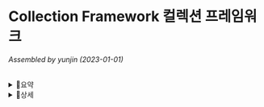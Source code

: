  # Collection Framework 컬렉션 프레임워크 
_Assembled by yunjin (2023-01-01)_

</br>

<details>
<summary>🔎요약</summary>
<div markdown="1">

#### 🕵🏻‍♂️ Collection Framework 
> - `다수의 객체(데이터)를 다루기 위함` 
> 	
> #### Collection
> - 사전적의미론 여러 객체(데이터)를 모아 놓은 것을 의미함
> - `List, et의 공통 부분만 뽑아 놓은 Collection 인터페이스`라고함 (Map 제외)
> - List, Set은 Collection의 자손이기 때문에 collection 인터페이스가 가지고 있는 모든 메서드를 가지고 있음
> - Collection 인터페이스를 구현한 클래스를 List, Set 이라고 보면 됨
> 
> #### Framework
> - 프로그램을 만들 때 정해진 툴

#### List, Set, Map 간단 정리
> - `데이터를 다루기 위한 컬렉션 프레임워크`의 핵심 인터페이스는 크게 3가지 존재
> #### List 
> - `순서 유지O, 중복 허용 O`
> - ArrayList, LinkedList (List 인터페이스를 구현한 핵심 클래스)
>
> #### Set
> - `순서 유지X, 중복 허용 X`
> - HashSet, TreeSet (Set 인터페이스를 구현한 핵심 클래스)
> - 집합과 관련된 메서드 존재  
>	→ addAll(합집합), containsAll(부분집합), removeAll(차집합), retainAll(교집합)
> 
> #### Map
> - `순서 유지X, Key-중복 허용 X, Value-중복 허용 O`
> - HashMap, TreeMap (Map인터페이스를 구현한 핵심 클래스)
> - LinkedHashMap은 순서가 있음
> - HashMap 동기화 X, HashTable 동기화 O (13장 쓰레드)
> - entrySet() key-value 쌍을 Map.Entry타입의 객체로 저장함
> - values() return 타입이 Collection    
>	→ Collectoin은 List, Set 모두 포함되어 있어서 중복이 있어도 되고, 없어도 됨
>	
> #### 자료구조
> - 이 외에도 여러가지 컬렉션에 있고 `데이터를 잘 다루기 위해서는 어떤 식으로 저장 해야 되는 지 어떤 구조로 저장해야 되는 지` 정리해 놓은 학문이 자료구조임
> - 모든 Data Structure는 배열(연속)/연결(비연속)기반으로 되어 있음	
> 
</div>
</details>
 
<details>
<summary>🔎상세</summary>
<div markdown="1">     
	
#### 🕵🏻‍♀️ Collection Framework 
> - 다수의 객체(데이터)를 다루기 위함 
> - 정형화된 lib를 이용해 수월한 프로그래밍 하기 위함 
> - 프레임워크를 사용하면 생산성이 올라가고, 유지보수에 용이함 
> - java.util 패키지에 포함되어 있고, jdk1.2부터 제공되어 있음 
> - 검색, 저장, 정렬, 삭제 
>
> ##### Collection 기본 메서드
> - add(), remove(), size(), isEmpty(), iterator(), clear(), equals(), hashCode(), toArray(), contains(), retain() 등
> 
> ##### [`+여기서 잠깐`]() 객체를 다룬 다는 것은?   	
>  - 데이터를 저장,삭제,검색,정렬을 하는 것을 의미함    
>
> ##### [`+여기서 잠깐`]() 객체를 다룬 다는 것은?  	 
>  - lib란 : 기능을 의미   	 
>	
> #### List, Set, Map 
> - List : 순서가 있고 데이터의 중복 허용함    
> 	→ 구현 클래스 : ArrayList, LinkedList, Stack, Vector 등
> - Set : 순서를 유지하지 않고 데이터의 중복 허용안함   
> 	→ 구현 클래스 : HashSet, TreeSet 등  
> - Map : 키(key)와 값(value)이 한 쌍으로 이루어진 데이터 집합   
>	순서는 유지하지 않음. 키는 중복 허용하지 않고, 값은 중복을 허용함   
> 	→ 구현 클래스 : HashMap, TreeMap, HashTable, Properties 등 
> - List, Set의 공통 부분을 뽑아서 Collection이라는 인터페이스를 따로 정의함
> 
> 
> #### Collection
> - 여러 객체(데이터)를 모아 놓은 것을 의미
> 
> #### Framework
> - 프로그램을 만들 때 정해진 툴
> 
#### List 
>
>
>                      List
>        ↗              ↑             ↖
>     Vector(old) | *ArrayList(new) | *LinkedList
>        ↑
>     Statck
>	
> - Vector(old) ≒ ArrayList(new)    
> - Vector(old) : 동기화 O
> - ArrayList(new) : 동기화 X   
> - List 인터페이스는 순서 유지 O, 중복 허용 O  
>     
> #### 메서드
> - 추가 add, 
> - 삭제 remove
> - 검색 indexOf, lastIndexOf
> - 변경 set
> - 정렬 sort
> - 읽기 get, subList
> 
> #### ArrayList (배열기반)
>> - List 인터페이스 구현함   
>>	→ List가 붙으면 List 인터페이스 구현했구나 알 수 있음
>> - 저장 순서가 유지되고, 중복을 허용함
>> - Array 배열로 데이터 저장공간은 배열을 사용함 (배열기반)		
>> - 배열을 한번 생성하면 길이 못바꿈 (배열의 길이 불변)     
>>	→ 배열의 길이가 넉넉하지 못하면 배열을 새로 생성해서 복사해서 넣어야 하기 때문에 성능이 떨어짐
>> 
>> #### Vector
>>> - Vector 클래스를 안을 보면 객체배열이 있고, 자체적으로 동기화 처리 되어 있음  
>>> - Object[] 객체배열에는 모든 객체의 배열을 저장할 수 있음 (다형성)    
>>> 	→ 다형성 : 조상 타입의 참조변수로 자손 객체를 다를 수 있음 
>> 
>> #### Array 장단점
>>> ##### 장점
>>> - 순차적인 데이터 추가/삭제 빠름 (끝에 추가, 삭제) 
>>> - 배열은 구조가 간단하고, 데이터를 읽는 데 걸리는 시간(접근시간, access time)이 짧음  
>>> ##### 단점	
>>> - 크기변경 불가, 데이터 중간에 조작하는 추가/삭제 시간 많이 걸림 	
>>> - 비순차적인 데이터의 추가, 변경, 삭제 시간이 많이 걸림 
>>> * 크기를 변경해야 하는 경우 (새로운 배열 생성 후 데이터 복사)  
>>> 	1. 더 큰 배열 생성 
>>> 	2. 내용 복사 
>>> 	3. 참조변경 
>>> * 크기 변경을 피하기 위해 충분히 큰 배열을 생성하면, 메모리 낭비됨
> 
>  #### LinkedList (연결기반) 
>> - 배열의 단점을 보완
>> - 불연속적 (불연속적으로 존재하는 데이터를 연결, 노드마다 연결)
>> - 다음요소, 다음노드만 참조함 (next)
>> 
>> ##### 장점
>> - 변경에 유리
>> - 데이터의 추가 (한 번의 노드객체 생성과 두 번의 참조변경만으로 가능)	
>> - 데이터의 삭제 (한 번의 참조변경만으로 가능)
>>
>> ##### 단점	
>> - 접근성이 나쁨
> 
> #### Doubly LinkedList (이중 연결리스트)
>> - 연결리스트 단점을 보완해 접근성을 향상 시킴
>> - 장점 : 접근성 향상, 바로 앞뒤 이동 좋음. 이전/다음 노드 참조 (next, previous)
>> - 단점 : 한번에 2-3개 요소를 건너 뛸 수 없음
> 
> #### Doubly Circular LinkedList (이중 원형 연결리스트)
>> - 맨 앞/뒤 요소 연결됨 (ex, TV채널 0번, 99번..)  
>> - 이중 연결리스트로 구현되어 있음  
> 
> #### ArrayList vs LinkedList 기본비교
>>
>> |**Collection**|읽기(접근시간)|변경(추가/삭제)|단점|비고|
>> |:---:|---:|---|:---|:---|
>> |ArrayList|⭐빠름|느림(순차적인 추가/삭제 빠름⭐)|비효율적인 메모리 사용|배열기반,순차적,연속적
>> |LinkedList|느림|빠름⭐|데이터가 많을 수록 접근성이 떨어짐|연결기반,비순차적,비연속
>>
>> * ArrayList 비효율적인 메모리 사용   
>>   → 성능을 높히기 위해서 배열의 크기를 높게 잡을 때, 배열의 단점이 복사/이동이 문제임   
>>   그걸 적게 일어나게 하려면 크기를 크게 잡아야 해서 비효율적임
>
> #### ArrayList vs LinkedList 성능비교
>> - 순차 데이터 추가/삭제 : ArrayList 승
>> - 비순차 데이터 추가/삭제 : LinkedList 승 (20배 차이)
>> - 접근시간 (access time) : ArrayList 승   
>> - 인덱스가 n인 데이터의 주소 = 배열의 주소 + n*데이터 타입의 크기
>> 
> #### ArrayList 데이터 주소 및 접근시간 구하기
>> - 저장된 주소 찾기  
>>  ArrayList {1, 2, 3, 4}  
>>   
>>  배열의 주소가 1001인 배열
>>  [][][][] => 1 : 1001 ~ 1004  
>>  [][][][] => 2 : 1005 ~ 1008  
>>  [][][][] => 3 : 1009 ~ 1012  
>>  [][][][] => 4 : 1013 ~ 1016  
>>
>>  배열의 주소 + n*데이터 타입의 크기  
>>  1001 + 0 * 4 : 1001  
>>  1001 + 1 * 4 : 1005  
>>  1001 + 2 * 4 : 1009  
>>  1001 + 3 * 4 : 1013  
>>  
>> - 접근시간  
>> O(1)
>
> #### Stack
>> - LIFO 구조 (Last In First Out)   
>> - 마지막에 저장된 것을 제일 먼저 꺼내게 됨
>> - 제일 처음 저장된 것을 마지막에 꺼내게 됨  
>> - 저장(push), 추출(pop)   
>> - 스택을 구현할 때 배열(Array) 적합함  
>>	→ 이유? 순차적인 추가/삭제에 용이하기 때문 
>>  	
>> #### 메서드  
>> - boolean empty() : 스택이 비어있는 지 알려줌  
>> - Object peek() : 스택의 맨 위에 저장된 객체 반환. Exception 발생 (try-catch체크)  
>> - Object pop() : 스택 맨 위에 저장된 객체를 반환. Exception 발생 (try-catch체크)  
>> - Object push(Object item) : 스택에 객체를 저장  
>> - int search(Object o) : 객체를 찾아 위치 반환, 못찾으면 -1 (배열과 달리 위치는 0이 아닌 1부터 시작)  
>> - `스택은 클래스임(구현체)`. 큐는 인터페이스  
> 
> #### Queue(큐)
>> - FIFO 구조 (First In First Out)
>> - 제일 먼저 저장한 것을 제일 먼저 꺼내게 됨  
>> - 마지막에 저장된 것이 마지막에 꺼내게 됨  
>> - 저장(offer), 추출(poll) 
>> 
>> - 큐를 구현할 때 배열(LinkedList) 적합함    
>>	→ 이유? 요소를 삭제하면 앞뒤 자리 이동없이 주소만 연결해주면 되기 때문에 링크드리스트가 용이함   
>> #### 메서드
>> - boolean add() : 추가, 저장공간 부족하면 Exception 발생 (try-catch체크)
>> - Object  remove() : 삭제, 비어있으면 Exception 발생 (try-catch체크)
>> - Object element() :  삭제없이 요소를 읽어옴. Exception 발생
>> - boolean offer(Object o) : 큐에 객체를 저장
>> - Object poll() : 삭제, 비어 있으면 null 반환 (if로 null 체크)
>> - Object peek() : 삭제없이 요소를 읽어온다. 큐가 비어 있으면 null 반환
>> - `큐는 인터페이스`이다. 그러므로 큐를 구현하는 방법은
>>    1. Queue 직접구현
>>    2. Queue 구현한 클래스 사용 ex) queue q = new LinkedList(); 
>>   
> #### Stack vs Queue 비교
>> |**List**|구현체|장단점| 
>> |:---:|:---|:---| 
>> |Stack|ArrayList 구현하는 게 유리함|중간에 추가와 삭제하면 자리 이동해야되서 비효율적 
>> |Queue|LinkedList 사용하면 적합함|중간에 추가와 삭제할 때 자리이동 안해도 되서 유리함	 
>
>
#### 🕵 Collection Framework 데이터 읽기  
> #### Iterator, ListIterator, Enumeration  
>> - 컬렉션에 저장된 데이터를 읽는데 사용되는 `인터페이스`   
>> - 컬렉션 종류마다 읽어오는 방법이 다른데 iterator의 `표준화`된 방법을 통해 요소를 읽어옴  
>> - Enumeration은 Iterator의 구버전   
>> 	
>> #### 메서드  
>> - boolean hasNext() : 읽어 올 요소가 남아있는 지 확인함  
>> - Object next() : 다음 요소를 읽어 옴  
>	
> #### Iterator 
>> - Iterator는 단반향으로 데이터를 읽음
>> - `컬렉션(List/Set/Map)마다 구조가 달라 읽어오는 방법이 다름`  
>>	→  `저장된 요소들을 읽어오는 방법을 Iterator로 표준화 한 것` 
>	
> #### Iterator (1회용)	
>> - Iterator는 `1회용`이라 다 쓰고 나면 다시 얻어와야 해서 `새로운 Iterator를 만들`어야 함  
>> ```    
>> ListIterator it = tmp.listIterator();
>>
>> while(it.hasNext()) {
>>      System.out.println(++i + "." + it.next());
>> }
>>
>>
>> ListIterator it2 = tmp.listIterator();
>>
>> while(it2.hasNext()) {
>>      System.out.println(++i + "." + it2.next());
>> }  
>> ```
>	
> #### ListIterator 양방향
>> - ListIterator는 `양방향`으로 데이터를 읽어 옴
>> - 이전 요소 읽어올 수 있음 
>> - ex) LinkedList 데이터 요소를 읽어 올 때 listIterator() 메서드를 이용함 	
> 
> #### Map
>> - `Collection 자손이 아니기 때문에 Iterator 메서드가 없음`
>> - Map에서 데이터를 불러오려면 (Set type)KeySet(), (Set type)entrySet(), (Collections)values() 호출
>> 
>> #### 메서드 
>> - keySet() 
>> - entrySet()  
>> - values()    
>>	→ `KeySet(), entrySet(), values()를 이용해 Set(KeySet,entrySet)이나 Collection(values) 얻어 온 후 Iterator를 호출`해야 함 
>>	
>> ##### [`+여기서 잠깐`]() entry란?   
>> 	- k,v 한쌍을 의미함   
> 
> 
> #### Array 
>> - 배열을 다루기 편리한 메서드(static) 제공 
>> - Objects, Collections, Math  
>> 	→ util 클래스라고 부름
>> 
>> #### 배열의 출력 
>> - toString() 
>> 
>> #### 배열의 복사 
>> - copyOf() // end 
>> - copyOfRange() // from-to범위 
>> 
>> #### 배열 채우기 
>> - fill() // 특정값을 채움 
>> - setAll() // 람다식을 이용해서 채움
>> 
>> #### 배열의 정렬과 검색   
>> - sort()   
>> - binarySearch()   
>>	→ 이진탐색(이진검색/이분검색)은 정렬 되어 있을 때만 가능함  
>>	→ 1. 정렬(sort) 2. binarySearch() 메서드 사용  
>> - 순차검색(탐색)  
>>	→ 순서대로 찾음   
>> #### 다차원 배열의 출력  
>> - deepToString() 
>> - deepEquals() 
> 
> 
> ### List vs 배열 차이 
>> List : 읽기 전용 
>> Array : 읽기, 변경 가능 
>> ``` 	
>> 읽기전용
>> List list = Arrays.asList(new Integer[]{1,2,3,4,5,});
>> List list = Arrays.asList(1,2,3,4,5)
>> 
>> 
>> 변경가능
>> List list = new ArrayList(Arrays.asList(1,2,3,4,5));
>> ``` 
>
>	
> #### Comparator와 Comparable
>> - `정렬기준 제공하는 인터페이스` 
>> - 객체 정렬에 필요한 메서드(정렬기준)를 정의한 인터페이스  
>> ※ 인터페이스로 기본클래스에 구현된 경우도 있고 추가 구현 시, 추상메서드만 존재하여 오버라이딩 해야함  
>> 
>> #### Comparator 
>> - int compare(Object o1, Object o2); // o1,o2 두 객체 비교  
>> - boolean equals(Object obj); // 오버라이딩  
>> 
>> #### Comparable  
>> - int compareTo(Object o); // 주어진 객체 o와 자신(this) 비교   
>> 
>> #### compare()와 compareTo() 메서드  
>> - 두 대상을 비교 후 결과에 따라 같으면 0, 왼쪽이 크면 양수, 오른쪽 크면 -1로 반환 
>> - ex) 3<9 (-) | 9>3 (+) 
>>
>> ##### [`+여기서 잠깐`]() 정렬 sort() 방법 
>> 	1. 두 대상 비교 (대상) 
>>	2. 자리바꿈 (기준) 
>>	→ 오름차순, 내림차순에 따라 자리 변동 
>>	3. 1,2번 반복 (반복)            
>>    - 정렬 방법은 똑같다. 단, 전략이 다르다. (정렬기준 등)
>>    
#### Set
>
>                 Set
>        ↗         ↑
>     HashSet*   SortedSet
>                   ↑
>                TreeSet*
>  
> - Set 인터페이스 - 순서 X, 중복 X
> 
> #### 집합관련 메서드
> - addAll(합집합), containsAll(부분집합), removeAll(차집합), retainAll(교집합)
>
> #### HashSet
>> - `순서를 유지하지 않고 중복을 허용하지 않음`
>> - `Set 인터페이스를 구현`한 대표적인 컬렉션 클래스
>> - `순서를 유지하려면, LinkedHashSet`클래스를 사용하면 된다.
>>
>> #### 주요 메서드
>> - HashSet()
>> - HashSet(Collection c) 생성자
>> - HashSet(int initialCapacity) 초기용량
>> - HashSet(int initialCapacity, float loadFactor) 조건 0.8이면 80%차면 언제로 2배로 늘릴 것인지. (언제)
>> - 보통 컬렉션 클래스들은 공간이 부족하면 스스로 늘리지만, loadFactor 통해 설정할 수 있음
>> 
>> 
>> ##### 추가
>> - boolean add(Object o)
>>   - HashSet은 객체를 저장하기 전에 기존에 같은 객체가 있는 지 확인
>>   - 같은 객체가 없으면 저장하고, 있으면 저장하지 않음
>>   - add() 메서드 실행 시, equals(), hashCode() 호출해서 중복 유무 확인함
>>   - equals(), hashCode()는 Object클래스에 있음
>>   - equals(), hashCode()를 overriding 하지 않으면 HashSet이 제대로 동작안함
>> - boolean addAll(Collection c) 합집합
>>
>> ##### 삭제
>> - boolean remove(Object o)
>> - boolean removeAll(Collection c) 교집합
>> - boolean retainAll(Collection c) 차집합
>> - void clear() 모두삭제
>> 
>> ##### 포함여부
>> - boolean contains(Object o)
>> - boolean containsAll(Collection c) Collection에 담긴 여러객체 모두 포함되어 있는 지
>> - Iterator iterator()
>> 
>> ##### 기타
>> - boolean isEmpty() 비어 있는 지 확인
>> - int size()
>> - Object[] toArray() 객체 배열로 반환
>> - Object[] toArray(Object[ ] a)
>
> #### TreeSet
>> - `범위 검색와 정렬에 유리한` 컬렉션 클래스
>> - `HashSet보다 데이터 추가, 삭제에 시간 소요`됨
>> - 이진 탐색 트리(binary search tree)로 구현됨
>>   - 이진 트리는 모든 노드가 최대 0~2개인 하위 노드를 갖음
>>   - 각 요소(node)가 나무(tree)형태로 연결 (LinkedList의 변형)
>>   - 루트(root)부터 시작됨
>> 
>> ##### 주요 메서드
>> - TreeSet() 기본 생성자
>> - TreeSet(Collection c) 주어진 컬렉션을 저장하는 TreeSet을 생성
>> - TreeSet(Comparator comp) 주어진 `정렬기준`으로 정렬하는 TreeSet을 생성
>> 
>> ##### 검색
>> - SortedSet subSet(Object fromElement, Object toElement) 범위 검색의 결과 반환 (끝 범위 포함 안함)
>> - SortedSet headSet(Object toElement) 지정된 객체보다 작은 값의 객체들을 반환
>> - SortedSet tailSet(Object fromElement) 지정된 객체보다 큰 값의 객체들을 반환
>> 
>> ##### 이진 탐색 트리(Binary Search Tree)
>> - 부모보다 작은 값은 왼쪽, 큰 값은 오른쪽에 저장
>> - `데이터가 많아질 수록 추가, 삭제에 시간이 더 걸림 (왜? 비교 횟수가 증가하기 때문)`
>> - 이진트리 종류 중 하나임
>>
>> ##### 트리 순회(Binary Tree Travelsal)
>> - 이진 트리의 모든 노드를 한번씩 읽는 것을 트리 순회라함
>> - 전위(pre order), 중위(in order), 후위(post order), 레벨(level order) 순회법이 있음
>> - 중위 순위면 오름차순으로 정렬됨
>> ##### TreeSet 데이터 저장
>> - 데이터 저장 시, 중복을 허용하지 않기 하기 위해 비교기준을 줘야 함
>> - 방법1
>>   - add(Object o) : 저장하는 o 객체가 Comparable 구현
>>   - 저장하는 객체에 Comparable 인터페이스를 구현하여 compareTo(Object o) 메서드 오버라이딩
>> - 방법2
>>   - TreeSet(Comparator comp) : 
>>     TreeSet() 생성자에 정렬기준을 갖는 Comparator 인터페이스를 구현하는 클래스 생성 및 compare(Object o1, Object o2) 오버라이딩
>
> #### TreeSet vs HashSet 요약 비교
>> ##### TreeSet vs HashSet 특징 비교
>> - TreeSet : 범위검색, 정렬에 유리한 클래스
>> - HashSet :  TreeSet보다 데이터 추가, 삭제에 유리한 클래스이나
>>   HashSet은 정렬 필요 (List 생성 후 sort() 해야함)
>>
>> ##### HashSet vs TreeSet add()시 정렬비교
>> - HashSet  :  저장하는 객체에 equals(), hashCode() 오버라이딩 
>> - TreeSet :  비교기준 Comparator 가 없으면 저장하는 객체 Comparable 구현 compareTo() 오버라이딩. 
>>   비교기준 Comparator 구현할 때 compare() 오버라이딩
>> 
>> ※ 기본 및 자체 클래스에 구현되어 있는 경우도 있고, 없는 경우는 추가 구현 및 비교기준 메서드 오버라이딩 해야한다. 
>> add() 메서드는 바로 데이터를 저장하는 게 아니고 내부적으로 데이터들을 비교하면서 저장합니다. 
>> 비교할 때 비교 기준이 있어야 하는데, 그 비교 기준을 제공하는 Comparator가 있습니다.
>> Comparator 기준이 없으면 저장하는 객체의 Comparable를 사용합니다.
>> 원래는 비교 기준이 필수 이다. 안주면 저장하는 객체의 Comparable 이용합니다.
>
#### Map 
>
>
>	                       Map
>          ↗              ↑               ↖
>     HashTable(old)  HashMap(new)*     SortedMap
>                         ↑                ↑
>                    LinkedHashMap     TreeMap*
>                     (순서 o)
>
>     HashTable 동기화 o
>     HashMap 동기화 x
> 
> - 인터페이스 - 순서 X, 중복(키X, 값o)
> - Map 인터페이스 구현, 데이터를 키와 값의 쌍으로 저장
> - HashMap(동기화x)은 Hashtable(동기화O)의 신버전
> - 순서를 유지하려면, LinkedHashMap 클래스를 사용하면 됨
>  
> ##### Map 주요 메서드
> - 삭제 clear, remove 
> - 검색 get, containsKey, containsValue
> - 저장 put
> - 읽기 entrySet, keySet, values
> 
> ##### HashMap
> - Map 인터페이스 구현한 대표적인 컬렉션 클래스
> - 순서를 유지하지 않고, 키는 중복을 허용하지 않으며 값은 중복을 허용함
> - 해싱(Hashing)기법으로 데이터 저장. 데이터가 많아도 검색이 빠름
> 
> ##### HashMap 주요 메서드
> - HashMap()
> - HashMap(int initialCapacity) //배열의 초기용량
> - HashMap(int initialCapacity, float loadFactor)
> - HashMap(Map m)
>
> ##### 해싱 hashing
> - 해시함수로 해시 테이블에 데이터 저장, 검색
> - 키를 넣으면 해시함수로부터 해시코드(저장위치)가 나옴
> - 해당 저장위치에 저장되어 있는 데이터들을 해시 테이블(hash table)이라고 함
> - 해시 테이블은 배열과 링크드 리스트가 조합된 형태
> - 배열의 접근성(인덱스 위치로 데이터 찾음) + 링크드리스트의 변경하기 유리한 장점이 섞인 것
> - 해시함수는 Object.hash() 메서드를 이용하면 됨
> - 해시함수를 사용한 클래스 : HashTable, HashMap, HastSet
> 
> ##### TreeMap
> - 범위 검색과 정렬에 유리한 컬렉션 클래스
> - HashMap보다 데이터 추가, 삭제에 시간이 더 걸림 (왜? 비교 횟수 증가로)
> - TreeSet과 같은 특성을 가짐. 이진 탐색 트리로 구현되어 있음 
> 
> ##### 해싱 (해시 테이블에서 저장된 데이터 가져오는 과정)
> 1. 키로 해시함수를 호출해서 해시코드(배열의 index)를 받환 받음
> 2. 해시코드(해시함수의 반환값)에 대응하는 링크드리스트를 배열에서 찾음
> 3. 링크드리스트에서 키와 일치하는 데이터를 찾음
> ※ 해시함수는 같은 키에 대해 항상 같은 해시코드를 반환해야함
> ※ 서로다른 키일지라도 같은 값의 해시코드를 반환할 수도 있음
> 
#### Collections
> - 컬렉션을 위한 메서드(static) 제공
> - fill(), copy(), sort(), binarySearch()
> - singletonXXX(), checkedXXX()
>
#### 컬렉션 클래스 정리 및 요약


</div>
</details> 
  




